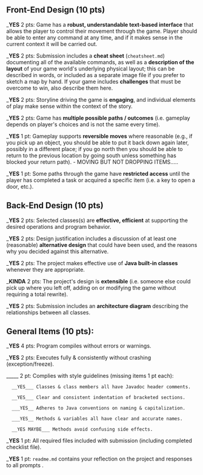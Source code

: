 ## Front-End Design (10 pts)

___YES__ 2 pts: Game has a **robust, understandable text-based interface** that allows the player to control their movement through the game.  Player should be able to enter any command at any time, and if it makes sense in the current context it will be carried out.

___YES__ 2 pts: Submission includes a **cheat sheet** (`cheatsheet.md`) documenting all of the available commands, as well as a **description of the layout** of your game world's underlying physical layout; this can be described in words, or included as a separate image file if you prefer to sketch a map by hand.  If your game includes **challenges** that must be overcome to win, also describe them here.

___YES__ 2 pts: Storyline driving the game is **engaging**, and individual elements of play make sense within the context of the story.

___YES__ 2 pts: Game has **multiple possible paths / outcomes** (i.e. gameplay depends on player's choices and is not the same every time).

___YES__ 1 pt: Gameplay supports **reversible moves** where reasonable (e.g., if you pick up an object, you should be able to put it back down again later, possibly in a different place; if you go north then you should be able to return to the previous location by going south unless something has blocked your return path). - MOVING BUT NOT DROPPING ITEMS.....

___YES__ 1 pt: Some paths through the game have **restricted access** until the player has completed a task or acquired a specific item (i.e. a key to open a door, etc.).

## Back-End Design (10 pts)

___YES__ 2 pts: Selected classes(s) are **effective, efficient** at supporting the desired operations and program behavior.

___YES__ 2 pts: Design justification includes a discussion of at least one (reasonable) **alternative design** that could have been used, and the reasons why you decided against this alternative.

___YES__ 2 pts: The project makes effective use of **Java built-in classes** whenever they are appropriate.

___KINDA__ 2 pts: The project's design is **extensible** (i.e. someone else could pick up where you left off, adding on or modifying the game without requiring a total rewrite).

___YES__ 2 pts: Submission includes an **architecture diagram** describing the relationships between all classes.


## General Items (10 pts):
___YES__ 4 pts: Program compiles without errors or warnings.

___YES__ 2 pts: Executes fully & consistently without crashing (exception/freeze).

_____ 2 pt: Complies with style guidelines (missing items 1 pt each):

      __YES___ Classes & class members all have Javadoc header comments.

      __YES___ Clear and consistent indentation of bracketed sections.

      ___YES__ Adheres to Java conventions on naming & capitalization.

      ___YES__ Methods & variables all have clear and accurate names.

      __YES MAYBE___ Methods avoid confusing side effects.

___YES__ 1 pt: All required files included with submission (including completed checklist file).

___YES__ 1 pt: `readme.md` contains your reflection on the project and responses to all prompts .
